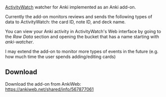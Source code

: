 [ActivityWatch](https://activitywatch.net/) watcher for Anki implemented as an Anki add-on.

Currently the add-on monitors reviews and sends the following types of data to ActivityWatch: the card ID, note ID, and deck name.

You can view your Anki activity in ActivityWatch's Web interface by going to the _Raw Data_ section and opening the bucket that has a name starting with _anki-watcher_.

I may extend the add-on to monitor more types of events in the future (e.g. how much time the user spends adding/editing cards)

## Download

Download the add-on from AnkiWeb: https://ankiweb.net/shared/info/567877061
